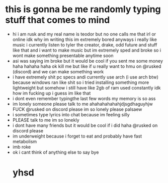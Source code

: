 # this is gonna be me randomly typing stuff that comes to mind

- hi i am rusk and my real name is teodor but no one calls me that irl or online idk why im writing this im extremely bored anyways i really like music i currently listen to tyler the creator, drake, odd future and stuff like that and i want to make music but im extremely sped and broke so i wont make something presentable anytime soon
- asi was saying im broke but it would be cool if you sent me some money haha hahaha haha ok kill me but like if u really want to hmu on @rusked (discord) and we can make something work 
- i have extremely shit pc specs andi currently use arch (i use arch btw) because windows ran like shit so i tried installing something more lightweight but somehow i still have like 2gb of ram used constantly idk how im fucking up i guess im like that
- i dont even remember typingthe last few words my memory is so ass
- im lonely someone please talk to me ahahahahahahjdjsgdhaguyhjw FUCK @rusked on discord please im so lonely please palsaew
- i sometimes type lyrics into chat because im feeling silly
- PLEASE talk to me im so lonekly
- i dont have many friends but it would be cool if i did haha @rusked on discord please
- im underweight because i forget to eat and probably have fast metabolism
- imb roke
- ok i cant think of anything else to say bye
  # yhsd
